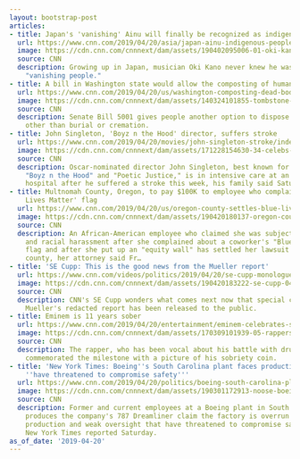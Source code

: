 ```yaml
---
layout: bootstrap-post
articles:
- title: Japan's 'vanishing' Ainu will finally be recognized as indigenous people
  url: https://www.cnn.com/2019/04/20/asia/japan-ainu-indigenous-peoples-bill-intl/index.html
  image: https://cdn.cnn.com/cnnnext/dam/assets/190402095006-01-oki-kano-super-tease.jpeg
  source: CNN
  description: Growing up in Japan, musician Oki Kano never knew he was part of a
    "vanishing people."
- title: A bill in Washington state would allow the composting of human remains
  url: https://www.cnn.com/2019/04/20/us/washington-composting-dead-bodies/index.html
  image: https://cdn.cnn.com/cnnnext/dam/assets/140324101855-tombstone-foggy-graveyard-super-169.jpg
  source: CNN
  description: Senate Bill 5001 gives people another option to dispose of dead bodies
    other than burial or cremation.
- title: John Singleton, 'Boyz n the Hood' director, suffers stroke
  url: https://www.cnn.com/2019/04/20/movies/john-singleton-stroke/index.html
  image: https://cdn.cnn.com/cnnnext/dam/assets/171228154630-34-celebs-turning-50-2018-super-tease.jpg
  source: CNN
  description: Oscar-nominated director John Singleton, best known for the movies
    "Boyz n the Hood" and "Poetic Justice," is in intensive care at an undisclosed
    hospital after he suffered a stroke this week, his family said Saturday.
- title: Multnomah County, Oregon, to pay $100K to employee who complained about 'Blue
    Lives Matter' flag
  url: https://www.cnn.com/2019/04/20/us/oregon-county-settles-blue-lives-matter-lawsuit/index.html
  image: https://cdn.cnn.com/cnnnext/dam/assets/190420180137-oregon-county-settles-blue-lives-matter-lawsuit-super-tease.jpg
  source: CNN
  description: An African-American employee who claimed she was subject to stress
    and racial harassment after she complained about a coworker's "Blue Lives Matter"
    flag and after she put up an "equity wall" has settled her lawsuit with an Oregon
    county, her attorney said Fr…
- title: 'SE Cupp: This is the good news from the Mueller report'
  url: https://www.cnn.com/videos/politics/2019/04/20/se-cupp-monologue-mueller-report-release-vpx.cnn
  image: https://cdn.cnn.com/cnnnext/dam/assets/190420183222-se-cupp-04201029-monologue-mueller-report-super-tease.jpg
  source: CNN
  description: CNN's SE Cupp wonders what comes next now that special counsel Robert
    Mueller's redacted report has been released to the public.
- title: Eminem is 11 years sober
  url: https://www.cnn.com/2019/04/20/entertainment/eminem-celebrates-sobriety-trnd/index.html
  image: https://cdn.cnn.com/cnnnext/dam/assets/170309101939-05-rappers-give-super-tease.jpg
  source: CNN
  description: The rapper, who has been vocal about his battle with drug addiction,
    commemorated the milestone with a picture of his sobriety coin.
- title: 'New York Times: Boeing''s South Carolina plant faces production issues that
    ''have threatened to compromise safety'''
  url: https://www.cnn.com/2019/04/20/politics/boeing-south-carolina-plant/index.html
  image: https://cdn.cnn.com/cnnnext/dam/assets/190301172913-noose-boeing-south-carolina-super-tease.jpg
  source: CNN
  description: Former and current employees at a Boeing plant in South Carolina that
    produces the company's 787 Dreamliner claim the factory is overrun by "shoddy
    production and weak oversight that have threatened to compromise safety," the
    New York Times reported Saturday.
as_of_date: '2019-04-20'
---
```


